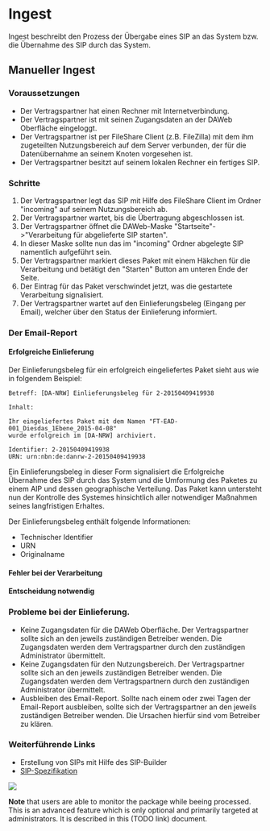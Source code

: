 # Ingest 

Ingest beschreibt den Prozess der Übergabe eines SIP an das System bzw. die Übernahme des SIP durch das System.

## Manueller Ingest

### Voraussetzungen

* Der Vertragspartner hat einen Rechner mit Internetverbindung.
* Der Vertragspartner ist mit seinen Zugangsdaten an der DAWeb Oberfläche eingeloggt. 
* Der Vertragspartner ist per FileShare Client (z.B. FileZilla) mit dem ihm zugeteilten Nutzungsbereich auf dem Server verbunden, der für die Datenübernahme an seinem Knoten vorgesehen ist. 
* Der Vertragspartner besitzt auf seinem lokalen Rechner ein fertiges SIP. 

### Schritte

1. Der Vertragspartner legt das SIP mit Hilfe des FileShare Client im Ordner "incoming" auf seinem Nutzungsbereich ab.
2. Der Vertragspartner wartet, bis die Übertragung abgeschlossen ist.
2. Der Vertragspartner öffnet die DAWeb-Maske "Startseite"->"Verarbeitung für abgelieferte SIP starten".
3. In dieser Maske sollte nun das im "incoming" Ordner abgelegte SIP namentlich aufgeführt sein.
4. Der Vertragspartner markiert dieses Paket mit einem Häkchen für die Verarbeitung und betätigt den "Starten" Button am unteren Ende der Seite.
5. Der Eintrag für das Paket verschwindet jetzt, was die gestartete Verarbeitung signalisiert.
6. Der Vertragspartner wartet auf den Einlieferungsbeleg (Eingang per Email), welcher über den Status der Einlieferung informiert.

### Der Email-Report

#### Erfolgreiche Einlieferung

Der Einlieferungsbeleg für ein erfolgreich eingeliefertes Paket sieht aus wie in folgendem Beispiel:

```
Betreff: [DA-NRW] Einlieferungsbeleg für 2-20150409419938

Inhalt:

Ihr eingeliefertes Paket mit dem Namen "FT-EAD-001_Diesdas_1Ebene_2015-04-08" 
wurde erfolgreich im [DA-NRW] archiviert.

Identifier: 2-20150409419938
URN: urn:nbn:de:danrw-2-20150409419938
```

Ein Einlieferungsbeleg in dieser Form signalisiert die Erfolgreiche Übernahme des SIP durch das System und die Umformung
des Paketes zu einem AIP und dessen geographische Verteilung. Das Paket kann untersteht nun der Kontrolle des Systemes hinsichtlich aller notwendiger Maßnahmen seines langfristigen Erhaltes.

Der Einlieferungsbeleg enthält folgende Informationen:

* Technischer Identifier
* URN
* Originalname

#### Fehler bei der Verarbeitung

#### Entscheidung notwendig



### Probleme bei der Einlieferung.

* Keine Zugangsdaten für die DAWeb Oberfläche. Der Vertragspartner sollte sich an den jeweils zuständigen Betreiber wenden. Die Zugangsdaten werden dem Vertragspartner durch den zuständigen Administrator übermittelt.
* Keine Zugangsdaten für den Nutzungsbereich. Der Vertragspartner sollte sich an den jeweils zuständigen Betreiber wenden. Die Zugangsdaten werden dem Vertragspartnern durch den zuständigen Administrator übermittelt.
* Ausbleiben des Email-Report. Sollte nach einem oder zwei Tagen der Email-Report ausbleiben, sollte sich der Vertragspartner an den jeweils zuständigen Betreiber wenden. Die Ursachen hierfür sind vom Betreiber zu klären.

### Weiterführende Links

* Erstellung von SIPs mit Hilfe des SIP-Builder
* [SIP-Spezifikation](specification_sip.de.md)





![](https://raw2.github.com/da-nrw/DNSCore/master/DAWeb/doc/ingest_1.png)


**Note** that users are able to monitor the package while beeing processed.
This is an advanced feature which is only optional and primarily targeted at 
administrators. It is described in this (TODO link) document.
